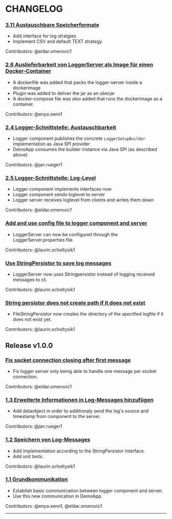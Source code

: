 # CHANGELOG

### [3.11 Austauschbare Speicherformate](https://gitlab.switch.ch/hslu/edu/bachelor-computer-science/vsk/24fs01/g08/g08-documentation/-/issues/26)

- Add interface for log stratgies
- Implement CSV and default TEXT strategy

Contributors: @eldar.omerovic1

### [2.6 Auslieferbarkeit von LoggerServer als Image für einen Docker-Container](https://gitlab.switch.ch/hslu/edu/bachelor-computer-science/vsk/24fs01/g08/g08-documentation/-/issues/13)

- A dockerfile was added that packs the logger-server inside a dockerimage
- Plugin was added to deliver the jar as an uberjar
- A docker-compose file was also added that runs the dockerimage as a container.

Contributors: @enya.senn1


### [2.4 Logger-Schnittstelle: Austauschbarkeit](https://gitlab.switch.ch/hslu/edu/bachelor-computer-science/vsk/24fs01/g08/g08-documentation/-/issues/10)

- Logger component publishes the concrete `LoggerSetupBuilder` implementation as Java SPI provider
- DemoApp consumes the builder instance via Java SPI (as described above)

Contributors: @jan.rueger1

### [2.5 Logger-Schnittstelle: Log-Level](https://gitlab.switch.ch/hslu/edu/bachelor-computer-science/vsk/24fs01/g08/g08-documentation/-/issues/11)

- Logger component implements interfaces now
- Logger component sends loglevel to server
- Logger server receives loglevel from clients and writes them down

Contributors: @eldar.omerovic1

### [Add and use config file to logger component and server](https://gitlab.switch.ch/hslu/edu/bachelor-computer-science/vsk/24fs01/g08/g08-documentation/-/issues/14)

- LoggerServer can now be configured through the LoggerServer.properties file.

Contributors: @laurin.scholtysik1 

### [Use StringPersistor to save log messages](https://gitlab.switch.ch/hslu/edu/bachelor-computer-science/vsk/24fs01/g08/g08-documentation/-/issues/12)

- LoggerServer now uses Stringpersistor instead of logging received messages to cli.

Contributors: @laurin.scholtysik1

### [String persistor does not create path if it does not exist](https://gitlab.switch.ch/hslu/edu/bachelor-computer-science/vsk/24fs01/g08/g08-documentation/-/issues/20)

- FileStringPersistor now creates the directory of the specified logfile if it does not exist yet.

Contributors: @laurin.scholtysik1

## Release v1.0.0

### [Fix socket connection closing after first message](https://gitlab.switch.ch/hslu/edu/bachelor-computer-science/vsk/24fs01/g08/g08-documentation/-/issues/9)

- Fix logger server only being able to handle one message per socket connection.

Contributors: @eldar.omerovic1

### [1.3 Erweiterte Informationen in Log-Messages hinzufügen](https://gitlab.switch.ch/hslu/edu/bachelor-computer-science/vsk/24fs01/g08/g08-documentation/-/issues/4)

- Add dataobject in order to additionaly send the log's source and timestamp from component to the server.

Contributors: @jan.rueger1

### [1.2 Speichern von Log-Messages](https://gitlab.switch.ch/hslu/edu/bachelor-computer-science/vsk/24fs01/g08/g08-documentation/-/issues/3)

- Add implementation according to the StringPersistor interface.
- Add unit tests.

Contributors: @laurin.scholtysik1

### [1.1 Grundkommunikation](https://gitlab.switch.ch/hslu/edu/bachelor-computer-science/vsk/24fs01/g08/g08-documentation/-/issues/1)

- Establish basic communication between logger component and server.
- Use this new communication in DemoApp.

Contributors: @enya.senn1, @eldar.omerovic1

---
